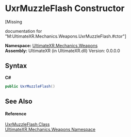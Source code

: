 # UxrMuzzleFlash Constructor 
 

\[Missing <summary> documentation for "M:UltimateXR.Mechanics.Weapons.UxrMuzzleFlash.#ctor"\]

**Namespace:**&nbsp;<a href="N_UltimateXR_Mechanics_Weapons">UltimateXR.Mechanics.Weapons</a><br />**Assembly:**&nbsp;UltimateXR (in UltimateXR.dll) Version: 0.0.0.0

## Syntax

**C#**<br />
``` C#
public UxrMuzzleFlash()
```


## See Also


#### Reference
<a href="T_UltimateXR_Mechanics_Weapons_UxrMuzzleFlash">UxrMuzzleFlash Class</a><br /><a href="N_UltimateXR_Mechanics_Weapons">UltimateXR.Mechanics.Weapons Namespace</a><br />